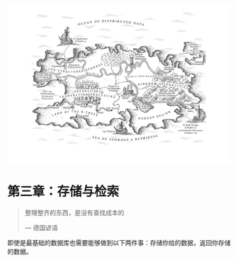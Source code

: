 ![ch3](../img/chapter3.png)

# 第三章：存储与检索

> 整理整齐的东西，是没有查找成本的
>
> — 德国谚语

即使是最基础的数据库也需要能够做到以下两件事：存储你给的数据，返回你存储的数据。

